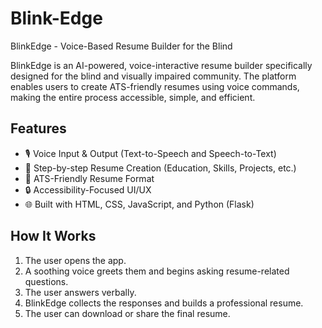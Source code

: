# Blink-Edge
BlinkEdge - Voice-Based Resume Builder for the Blind

BlinkEdge is an AI-powered, voice-interactive resume builder specifically designed for the blind and visually impaired community. The platform enables users to create ATS-friendly resumes using voice commands, making the entire process accessible, simple, and efficient.

## Features

- 🎙️ Voice Input & Output (Text-to-Speech and Speech-to-Text)
- 📝 Step-by-step Resume Creation (Education, Skills, Projects, etc.)
- 📄 ATS-Friendly Resume Format
- 🔒 Accessibility-Focused UI/UX
- 🌐 Built with HTML, CSS, JavaScript, and Python (Flask)

## How It Works

1. The user opens the app.
2. A soothing voice greets them and begins asking resume-related questions.
3. The user answers verbally.
4. BlinkEdge collects the responses and builds a professional resume.
5. The user can download or share the final resume.